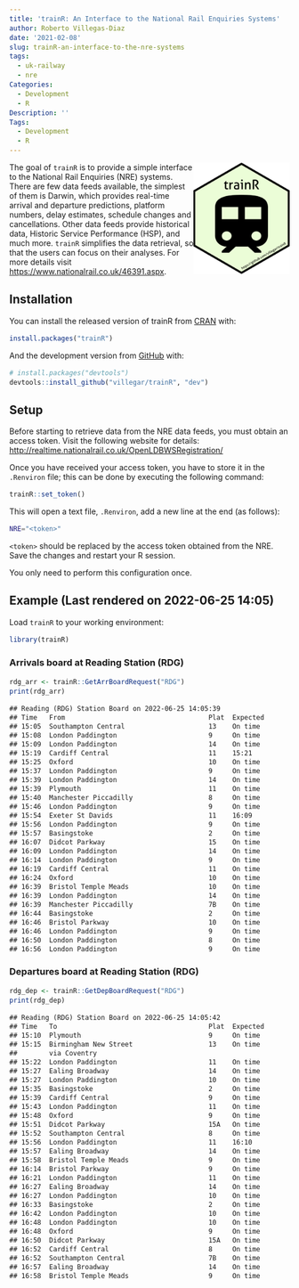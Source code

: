 ```yaml
---
title: 'trainR: An Interface to the National Rail Enquiries Systems'
author: Roberto Villegas-Diaz
date: '2021-02-08'
slug: trainR-an-interface-to-the-nre-systems
tags:
  - uk-railway
  - nre
Categories:
  - Development
  - R
Description: ''
Tags:
  - Development
  - R
---
```


<img src="https://raw.githubusercontent.com/villegar/trainR/main/inst/images/logo.png" alt="logo" align="right" height=200px/>

The goal of `trainR` is to provide a simple interface to the 
National Rail Enquiries (NRE) systems. There are few data feeds 
available, the simplest of them is Darwin, which provides real-time 
arrival and departure predictions, platform numbers, delay estimates, 
schedule changes and cancellations. Other data feeds provide historical 
data, Historic Service Performance (HSP), and much more. `trainR` 
simplifies the data retrieval, so that the users can focus on their 
analyses. For more details visit 
https://www.nationalrail.co.uk/46391.aspx.

## Installation

You can install the released version of trainR from [CRAN](https://CRAN.R-project.org) with:

``` r
install.packages("trainR")
```

And the development version from [GitHub](https://github.com/) with:

``` r
# install.packages("devtools")
devtools::install_github("villegar/trainR", "dev")
```

## Setup
Before starting to retrieve data from the NRE data feeds, you must obtain an access token. 
Visit the following website for details: http://realtime.nationalrail.co.uk/OpenLDBWSRegistration/

Once you have received your access token, you have to store it in the `.Renviron` file; this can be 
done by executing the following command:


```r
trainR::set_token()
```

This will open a text file, `.Renviron`, add a new line at the end (as follows):

```bash
NRE="<token>"
```

`<token>` should be replaced by the access token obtained from the NRE. Save the changes and restart 
your R session.

You only need to perform this configuration once.

## Example (Last rendered on 2022-06-25 14:05)

Load `trainR` to your working environment:

```r
library(trainR)
```

### Arrivals board at Reading Station (RDG)


```r
rdg_arr <- trainR::GetArrBoardRequest("RDG")
print(rdg_arr)
```

```
## Reading (RDG) Station Board on 2022-06-25 14:05:39
## Time   From                                    Plat  Expected
## 15:05  Southampton Central                     13    On time
## 15:08  London Paddington                       9     On time
## 15:09  London Paddington                       14    On time
## 15:19  Cardiff Central                         11    15:21
## 15:25  Oxford                                  10    On time
## 15:37  London Paddington                       9     On time
## 15:39  London Paddington                       14    On time
## 15:39  Plymouth                                11    On time
## 15:40  Manchester Piccadilly                   8     On time
## 15:46  London Paddington                       9     On time
## 15:54  Exeter St Davids                        11    16:09
## 15:56  London Paddington                       9     On time
## 15:57  Basingstoke                             2     On time
## 16:07  Didcot Parkway                          15    On time
## 16:09  London Paddington                       14    On time
## 16:14  London Paddington                       9     On time
## 16:19  Cardiff Central                         11    On time
## 16:24  Oxford                                  10    On time
## 16:39  Bristol Temple Meads                    10    On time
## 16:39  London Paddington                       14    On time
## 16:39  Manchester Piccadilly                   7B    On time
## 16:44  Basingstoke                             2     On time
## 16:46  Bristol Parkway                         10    On time
## 16:46  London Paddington                       9     On time
## 16:50  London Paddington                       8     On time
## 16:56  London Paddington                       9     On time
```

### Departures board at Reading Station (RDG)


```r
rdg_dep <- trainR::GetDepBoardRequest("RDG")
print(rdg_dep)
```

```
## Reading (RDG) Station Board on 2022-06-25 14:05:42
## Time   To                                      Plat  Expected
## 15:10  Plymouth                                9     On time
## 15:15  Birmingham New Street                   13    On time
##        via Coventry                            
## 15:22  London Paddington                       11    On time
## 15:27  Ealing Broadway                         14    On time
## 15:27  London Paddington                       10    On time
## 15:35  Basingstoke                             2     On time
## 15:39  Cardiff Central                         9     On time
## 15:43  London Paddington                       11    On time
## 15:48  Oxford                                  9     On time
## 15:51  Didcot Parkway                          15A   On time
## 15:52  Southampton Central                     8     On time
## 15:56  London Paddington                       11    16:10
## 15:57  Ealing Broadway                         14    On time
## 15:58  Bristol Temple Meads                    9     On time
## 16:14  Bristol Parkway                         9     On time
## 16:21  London Paddington                       11    On time
## 16:27  Ealing Broadway                         14    On time
## 16:27  London Paddington                       10    On time
## 16:33  Basingstoke                             2     On time
## 16:42  London Paddington                       10    On time
## 16:48  London Paddington                       10    On time
## 16:48  Oxford                                  9     On time
## 16:50  Didcot Parkway                          15A   On time
## 16:52  Cardiff Central                         8     On time
## 16:52  Southampton Central                     7B    On time
## 16:57  Ealing Broadway                         14    On time
## 16:58  Bristol Temple Meads                    9     On time
```
